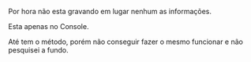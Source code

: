 Por hora não esta gravando em lugar nenhum as informações.

Esta apenas no Console.

Até tem o método, porém não conseguir fazer o mesmo funcionar e não pesquisei a fundo.

